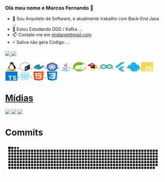 ### Olá meu nome e Marcos Fernando 👋

- 🔭 Sou Arquiteto de Software, e atualmente trabalho com Back-End Java ...
- 🌱 Estou Estudando DDD / Kafka ...
- 📫 Contate-me em midianet@mail.com
- ⚡ Saliva não gera Código: ...

 <div>
  <a href="https://github.com/midianet">
  <img height="180em" src="https://github-readme-stats.vercel.app/api?username=midianet&show_icons=true&theme=dracula&include_all_commits=true&count_private=true"/>
  <img height="180em" src="https://github-readme-stats.vercel.app/api/top-langs/?username=midianet&layout=compact&langs_count=7&theme=dracula"/>
</div>

<div style="display: inline_block; background-color: white;"><br>
   <img align="center" height="30" width="40" alt="Linux"   src="https://raw.githubusercontent.com/devicons/devicon/master/icons/linux/linux-original.svg"/>
   <img align="center" height="30" width="40" alt="Bash"    src="https://raw.githubusercontent.com/devicons/devicon/master/icons/bash/bash-original.svg"/>
   <img align="center" height="30" width="40" alt="Docker"  src="https://raw.githubusercontent.com/devicons/devicon/master/icons/docker/docker-original.svg"/>
   <img align="center" height="30" width="40" alt="Kubernetes" src="https://raw.githubusercontent.com/devicons/devicon/master/icons/kubernetes/kubernetes-plain.svg"/>
   
   <img align="center" height="30" width="40"  alt="Java"    src="https://raw.githubusercontent.com/devicons/devicon/master/icons/java/java-original.svg"/>
   <img align="center" height="30" width="40"  alt="Spring"    src="https://raw.githubusercontent.com/devicons/devicon/master/icons/spring/spring-original.svg"/>
    <img align="center" height="30" width="40"  alt="Jetbrains" src="https://raw.githubusercontent.com/devicons/devicon/master/icons/jetbrains/jetbrains-original.svg"/>
   <img align="center" height="30" width="40" alt="Arduino" src="https://raw.githubusercontent.com/devicons/devicon/master/icons/arduino/arduino-original.svg"/>
  
   <img align="center" height="30" width="40" alt="Flutter" src="https://raw.githubusercontent.com/devicons/devicon/master/icons/flutter/flutter-plain.svg"/>
   <img align="center" height="30" width="40" alt="Dart"   src="https://raw.githubusercontent.com/devicons/devicon/master/icons/dart/dart-plain.svg"/>
   
   <img align="center" height="30" width="40" alt="Js"     src="https://raw.githubusercontent.com/devicons/devicon/master/icons/javascript/javascript-plain.svg"/>
   <img align="center"  height="30" width="40" alt="Ts"    src="https://raw.githubusercontent.com/devicons/devicon/master/icons/typescript/typescript-plain.svg"/>
   <img align="center"  height="30" width="40" alt="React" src="https://raw.githubusercontent.com/devicons/devicon/master/icons/react/react-original.svg"/>
   <img align="center"  height="30" width="40" alt="HTML"  src="https://raw.githubusercontent.com/devicons/devicon/master/icons/html5/html5-original.svg"/>
   <img align="center"  height="30" width="40" alt="CSS"   src="https://raw.githubusercontent.com/devicons/devicon/master/icons/css3/css3-original.svg"/>
</div>

 <div>  
  <h1>Mídias</h1>
  <a href="https://www.youtube.com/channel/UCCja0uKNk-T50BOWdGg1YvQ" target="_blank"><img src="https://img.shields.io/badge/YouTube-FF0000?style=for-the-badge&logo=youtube&logoColor=white" target="_blank"></a>
  <a href = "mailto:midianet@gmail.com"><img src="https://img.shields.io/badge/-Gmail-%23333?style=for-the-badge&logo=gmail&logoColor=white" target="_blank"></a>
  <a href="https://www.linkedin.com/in/marcos-fernando-costa-46b5061b" target="_blank"><img src="https://img.shields.io/badge/-LinkedIn-%230077B5?style=for-the-badge&logo=linkedin&logoColor=white" target="_blank"></a> 
  <h1>Commits</h1>
  
  ![Snake animation](https://github.com/midianet/midianet/blob/output/github-contribution-grid-snake.svg)
 
</div>
